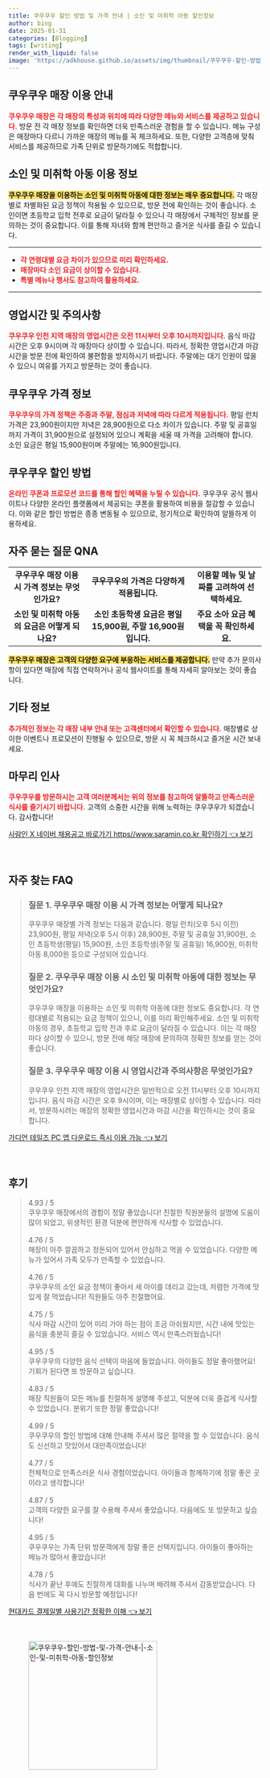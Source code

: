 ```yaml
---
title: 쿠우쿠우 할인 방법 및 가격 안내 | 소인 및 미취학 아동 할인정보
author: bing
date: 2025-01-31
categories: [Blogging]
tags: [writing]
render_with_liquid: false
image: 'https://adkhouse.github.io/assets/img/thumbnail/쿠우쿠우-할인-방법-및-가격-안내-|-소인-및-미취학-아동-할인정보.webp'
---
```



<h2 id='쿠우쿠우_매장_이용_안내'>쿠우쿠우 매장 이용 안내</h2>

<p><b><span style="color: #ee2323;">쿠우쿠우 매장은 각 매장의 특성과 위치에 따라 다양한 메뉴와 서비스를 제공하고 있습니다.</span></b> 방문 전 각 매장 정보를 확인하면 더욱 만족스러운 경험을 할 수 있습니다. 메뉴 구성은 매장마다 다르니 가까운 매장의 메뉴를 꼭 체크하세요. 또한, 다양한 고객층에 맞춰 서비스를 제공하므로 가족 단위로 방문하기에도 적합합니다.</p>

<h2 id='소인_및_미취학_아동_이용_정보'>소인 및 미취학 아동 이용 정보</h2>

<p><b><span style="background-color: #ffe066;">쿠우쿠우 매장을 이용하는 소인 및 미취학 아동에 대한 정보는 매우 중요합니다.</span></b> 각 매장별로 차별화된 요금 정책이 적용될 수 있으므로, 방문 전에 확인하는 것이 좋습니다. 소인이면 초등학교 입학 전후로 요금이 달라질 수 있으니 각 매장에서 구체적인 정보를 문의하는 것이 중요합니다. 이를 통해 자녀와 함께 편안하고 즐거운 식사를 즐길 수 있습니다.</p>

<hr />

<ul>
    <li><b><span style="color: #ee2323;">각 연령대별 요금 차이가 있으므로 미리 확인하세요.</span></b></li>
    <li><b><span style="color: #ee2323;">매장마다 소인 요금이 상이할 수 있습니다.</span></b></li>
    <li><b><span style="color: #ee2323;">특별 메뉴나 행사도 참고하여 활용하세요.</span></b></li>
</ul>

<hr />

<h2 id='영업시간_및_주의사항'>영업시간 및 주의사항</h2>

<p><b><span style="color: #ee2323;">쿠우쿠우 인천 지역 매장의 영업시간은 오전 11시부터 오후 10시까지입니다.</span></b> 음식 마감 시간은 오후 9시이며 각 매장마다 상이할 수 있습니다. 따라서, 정확한 영업시간과 마감 시간을 방문 전에 확인하여 불편함을 방지하시기 바랍니다. 주말에는 대기 인원이 많을 수 있으니 여유를 가지고 방문하는 것이 좋습니다.</p>

<h2 id='쿠우쿠우_가격_정보'>쿠우쿠우 가격 정보</h2>

<p><b><span style="color: #ee2323;">쿠우쿠우의 가격 정책은 주중과 주말, 점심과 저녁에 따라 다르게 적용됩니다.</span></b> 평일 런치 가격은 23,900원이지만 저녁은 28,900원으로 다소 차이가 있습니다. 주말 및 공휴일까지 가격이 31,900원으로 설정되어 있으니 계획을 세울 때 가격을 고려해야 합니다. 소인 요금은 평일 15,900원이며 주말에는 16,900원입니다.</p>

<h2 id='쿠우쿠우_할인_방법'>쿠우쿠우 할인 방법</h2>

<p><b><span style="color: #ee2323;">온라인 쿠폰과 프로모션 코드를 통해 할인 혜택을 누릴 수 있습니다.</span></b> 쿠우쿠우 공식 웹사이트나 다양한 온라인 플랫폼에서 제공되는 쿠폰을 활용하여 비용을 절감할 수 있습니다. 이와 같은 할인 방법은 종종 변동될 수 있으므로, 정기적으로 확인하여 알뜰하게 이용하세요.</p>

<h2 id='자주_묻는_질문_QNA'>자주 묻는 질문 QNA</h2>

<table>
    <tr>
        <td style="text-align: center; height: 17px;"><b>쿠우쿠우 매장 이용 시 가격 정보는 무엇인가요?</b></td>
        <td style="text-align: center; height: 17px;"><b>쿠우쿠우의 가격은 다양하게 적용됩니다.</b></td>
        <td style="text-align: center; height: 17px;"><b>이용할 메뉴 및 날짜를 고려하여 선택하세요.</b></td>
    </tr>
    <tr>
        <td style="text-align: center; height: 17px;"><b>소인 및 미취학 아동의 요금은 어떻게 되나요?</b></td>
        <td style="text-align: center; height: 17px;"><b>소인 초등학생 요금은 평일 15,900원, 주말 16,900원입니다.</b></td>
        <td style="text-align: center; height: 17px;"><b>주요 소아 요금 혜택을 꼭 확인하세요.</b></td>
    </tr>
</table>

<p><b><span style="background-color: #ffe066;">쿠우쿠우 매장은 고객의 다양한 요구에 부응하는 서비스를 제공합니다.</span></b> 만약 추가 문의사항이 있다면 매장에 직접 연락하거나 공식 웹사이트를 통해 자세히 알아보는 것이 좋습니다.</p>

<h2 id='기타_정보'>기타 정보</h2>

<p><b><span style="color: #ee2323;">추가적인 정보는 각 매장 내부 안내 또는 고객센터에서 확인할 수 있습니다.</span></b> 매장별로 상이한 이벤트나 프로모션이 진행될 수 있으므로, 방문 시 꼭 체크하시고 즐거운 시간 보내세요.</p>

<h2 id='마무리_인사'>마무리 인사</h2>

<p><b><span style="color: #ee2323;">쿠우쿠우를 방문하시는 고객 여러분께서는 위의 정보를 참고하여 알뜰하고 만족스러운 식사를 즐기시기 바랍니다.</span></b> 고객의 소중한 시간을 위해 노력하는 쿠우쿠우가 되겠습니다. 감사합니다!</p>


<p><a class="click-button" title="사람인 X 네이버 채용공고 바로가기 https//www.saramin.co.kr 확인하기" href="https://adkhouse.github.io/posts/%EC%82%AC%EB%9E%8C%EC%9D%B8-X-%EB%84%A4%EC%9D%B4%EB%B2%84-%EC%B1%84%EC%9A%A9%EA%B3%B5%EA%B3%A0-%EB%B0%94%EB%A1%9C%EA%B0%80%EA%B8%B0-httpswww.saramin.co.kr-%ED%99%95%EC%9D%B8%ED%95%98%EA%B8%B0/" rel="dofollow">사람인 X 네이버 채용공고 바로가기 https//www.saramin.co.kr 확인하기 👈 보기</a></p><br>
<h2 id='자주_찾는_FAQ'>자주 찾는 FAQ</h2>
<div itemscope="" itemtype="https://schema.org/FAQPage"> 
<blockquote> 
<div itemscope="" itemprop="mainEntity" itemtype="https://schema.org/Question"> 
<h3 itemprop="name">질문 1. 쿠우쿠우 매장 이용 시 가격 정보는 어떻게 되나요?</h3> 
<div itemscope="" itemprop="acceptedAnswer" itemtype="https://schema.org/Answer"> 
<span itemprop="text"> 
<p>쿠우쿠우 매장별 가격 정보는 다음과 같습니다. 평일 런치(오후 5시 이전) 23,900원, 평일 저녁(오후 5시 이후) 28,900원, 주말 및 공휴일 31,900원, 소인 초등학생(평일) 15,900원, 소인 초등학생(주말 및 공휴일) 16,900원, 미취학 아동 8,000원 등으로 구성되어 있습니다.</p> 
</span> 
</div> 
</div> 

<div itemscope="" itemprop="mainEntity" itemtype="https://schema.org/Question"> 
<h3 itemprop="name">질문 2. 쿠우쿠우 매장 이용 시 소인 및 미취학 아동에 대한 정보는 무엇인가요?</h3> 
<div itemscope="" itemprop="acceptedAnswer" itemtype="https://schema.org/Answer"> 
<span itemprop="text"> 
<p>쿠우쿠우 매장을 이용하는 소인 및 미취학 아동에 대한 정보도 중요합니다. 각 연령대별로 적용되는 요금 정책이 있으니, 이를 미리 확인해주세요. 소인 및 미취학 아동의 경우, 초등학교 입학 전과 후로 요금이 달라질 수 있습니다. 이는 각 매장마다 상이할 수 있으니, 방문 전에 해당 매장에 문의하여 정확한 정보를 얻는 것이 좋습니다.</p> 
</span> 
</div> 
</div> 

<div itemscope="" itemprop="mainEntity" itemtype="https://schema.org/Question"> 
<h3 itemprop="name">질문 3. 쿠우쿠우 매장 이용 시 영업시간과 주의사항은 무엇인가요?</h3> 
<div itemscope="" itemprop="acceptedAnswer" itemtype="https://schema.org/Answer"> 
<span itemprop="text"> 
<p>쿠우쿠우 인천 지역 매장의 영업시간은 일반적으로 오전 11시부터 오후 10시까지입니다. 음식 마감 시간은 오후 9시이며, 이는 매장별로 상이할 수 있습니다. 따라서, 방문하시려는 매장의 정확한 영업시간과 마감 시간을 확인하시는 것이 중요합니다.</p> 
</span> 
</div> 
</div> 
</blockquote> 
</div>
<p><a class="click-button" title="가디언 테일즈 PC 앱 다운로드 즉시 이용 가능" href="https://adkhouse.github.io/posts/%EA%B0%80%EB%94%94%EC%96%B8-%ED%85%8C%EC%9D%BC%EC%A6%88-PC-%EC%95%B1-%EB%8B%A4%EC%9A%B4%EB%A1%9C%EB%93%9C-%EC%A6%89%EC%8B%9C-%EC%9D%B4%EC%9A%A9-%EA%B0%80%EB%8A%A5/" rel="dofollow">가디언 테일즈 PC 앱 다운로드 즉시 이용 가능 👈 보기</a></p><br>
<h2 id='후기'>후기</h2>
<div itemscope itemtype="https://schema.org/Product">
  <blockquote>
  <div itemprop="review" itemscope itemtype="https://schema.org/Review">
      <div itemprop="reviewRating" itemscope itemtype="https://schema.org/Rating"> <span itemprop="ratingValue">4.93</span> / <span itemprop="bestRating">5</span> </div>
      <span itemprop="reviewBody">쿠우쿠우 매장에서의 경험이 정말 좋았습니다! 친절한 직원분들의 설명에 도움이 많이 되었고, 위생적인 환경 덕분에 편안하게 식사할 수 있었습니다.</span>
  </div>
  <br>
  <div itemprop="review" itemscope itemtype="https://schema.org/Review">
      <div itemprop="reviewRating" itemscope itemtype="https://schema.org/Rating"> <span itemprop="ratingValue">4.76</span> / <span itemprop="bestRating">5</span> </div>
      <span itemprop="reviewBody">매장이 아주 깔끔하고 정돈되어 있어서 안심하고 먹을 수 있었습니다. 다양한 메뉴가 있어서 가족 모두가 만족할 수 있었습니다.</span>
  </div>
  <br>
  <div itemprop="review" itemscope itemtype="https://schema.org/Review">
      <div itemprop="reviewRating" itemscope itemtype="https://schema.org/Rating"> <span itemprop="ratingValue">4.76</span> / <span itemprop="bestRating">5</span> </div>
      <span itemprop="reviewBody">쿠우쿠우의 소인 요금 정책이 좋아서 세 아이를 데리고 갔는데, 저렴한 가격에 맛있게 잘 먹었습니다! 직원들도 아주 친절했어요.</span>
  </div>
  <br>
  <div itemprop="review" itemscope itemtype="https://schema.org/Review">
      <div itemprop="reviewRating" itemscope itemtype="https://schema.org/Rating"> <span itemprop="ratingValue">4.75</span> / <span itemprop="bestRating">5</span> </div>
      <span itemprop="reviewBody">식사 마감 시간이 있어 미리 가야 하는 점이 조금 아쉬웠지만, 시간 내에 맛있는 음식을 충분히 즐길 수 있었습니다. 서비스 역시 만족스러웠습니다!</span>
  </div>
  <br>
  <div itemprop="review" itemscope itemtype="https://schema.org/Review">
      <div itemprop="reviewRating" itemscope itemtype="https://schema.org/Rating"> <span itemprop="ratingValue">4.95</span> / <span itemprop="bestRating">5</span> </div>
      <span itemprop="reviewBody">쿠우쿠우의 다양한 음식 선택이 마음에 들었습니다. 아이들도 정말 좋아했어요! 기회가 된다면 또 방문하고 싶습니다.</span>
  </div>
  <br>
  <div itemprop="review" itemscope itemtype="https://schema.org/Review">
      <div itemprop="reviewRating" itemscope itemtype="https://schema.org/Rating"> <span itemprop="ratingValue">4.83</span> / <span itemprop="bestRating">5</span> </div>
      <span itemprop="reviewBody">매장 직원들이 모든 메뉴를 친절하게 설명해 주셨고, 덕분에 더욱 즐겁게 식사할 수 있었습니다. 분위기 또한 정말 좋았습니다!</span>
  </div>
  <br>
  <div itemprop="review" itemscope itemtype="https://schema.org/Review">
      <div itemprop="reviewRating" itemscope itemtype="https://schema.org/Rating"> <span itemprop="ratingValue">4.99</span> / <span itemprop="bestRating">5</span> </div>
      <span itemprop="reviewBody">쿠우쿠우의 할인 방법에 대해 안내해 주셔서 많은 절약을 할 수 있었습니다. 음식도 신선하고 맛있어서 대만족이었습니다!</span>
  </div>
  <br>
  <div itemprop="review" itemscope itemtype="https://schema.org/Review">
      <div itemprop="reviewRating" itemscope itemtype="https://schema.org/Rating"> <span itemprop="ratingValue">4.77</span> / <span itemprop="bestRating">5</span> </div>
      <span itemprop="reviewBody">전체적으로 만족스러운 식사 경험이었습니다. 아이들과 함께하기에 정말 좋은 곳이라고 생각합니다!</span>
  </div>
  <br>
  <div itemprop="review" itemscope itemtype="https://schema.org/Review">
      <div itemprop="reviewRating" itemscope itemtype="https://schema.org/Rating"> <span itemprop="ratingValue">4.87</span> / <span itemprop="bestRating">5</span> </div>
      <span itemprop="reviewBody">고객의 다양한 요구를 잘 수용해 주셔서 좋았습니다. 다음에도 또 방문하고 싶습니다!</span>
  </div>
  <br>
  <div itemprop="review" itemscope itemtype="https://schema.org/Review">
      <div itemprop="reviewRating" itemscope itemtype="https://schema.org/Rating"> <span itemprop="ratingValue">4.95</span> / <span itemprop="bestRating">5</span> </div>
      <span itemprop="reviewBody">쿠우쿠우는 가족 단위 방문객에게 정말 좋은 선택지입니다. 아이들이 좋아하는 메뉴가 많아서 좋았습니다!</span>
  </div>
  <br>
  <div itemprop="review" itemscope itemtype="https://schema.org/Review">
      <div itemprop="reviewRating" itemscope itemtype="https://schema.org/Rating"> <span itemprop="ratingValue">4.78</span> / <span itemprop="bestRating">5</span> </div>
      <span itemprop="reviewBody">식사가 끝난 후에도 친절하게 대화를 나누며 배려해 주셔서 감동받았습니다. 다음 번에도 꼭 다시 방문할 예정입니다!</span>
  </div>
  </blockquote>
</div>
<p><a class="click-button" title="현대카드 결제일별 사용기간 정확한 이해" href="https://adkhouse.github.io/posts/%ED%98%84%EB%8C%80%EC%B9%B4%EB%93%9C-%EA%B2%B0%EC%A0%9C%EC%9D%BC%EB%B3%84-%EC%82%AC%EC%9A%A9%EA%B8%B0%EA%B0%84-%EC%A0%95%ED%99%95%ED%95%9C-%EC%9D%B4%ED%95%B4/" rel="dofollow">현대카드 결제일별 사용기간 정확한 이해 👈 보기</a></p><br>
<figure class="image"><img src="https://adkhouse.github.io/assets/img/thumbnail/쿠우쿠우-할인-방법-및-가격-안내-|-소인-및-미취학-아동-할인정보.webp" alt="쿠우쿠우-할인-방법-및-가격-안내-|-소인-및-미취학-아동-할인정보" width="256" height="256"></figure>
